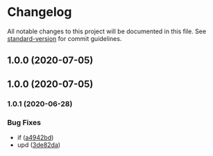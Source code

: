 # Changelog

All notable changes to this project will be documented in this file. See [standard-version](https://github.com/conventional-changelog/standard-version) for commit guidelines.

## 1.0.0 (2020-07-05)

## 1.0.0 (2020-07-05)

### 1.0.1 (2020-06-28)


### Bug Fixes

* if ([a4942bd](https://github.com/freedomsex/login-activity/commit/a4942bd9b7cc0ffca9941f7ed27eb46f02cdd10f))
* upd ([3de82da](https://github.com/freedomsex/login-activity/commit/3de82dadf76f8827e854600f61308022e32b7650))
